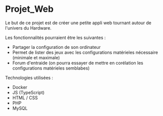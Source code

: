# Projet_Web

Le but de ce projet est de créer une petite appli web tournant autour de l'univers du Hardware.

Les fonctionnalités pourraient être les suivantes :

- Partager la configuration de son ordinateur
- Permet de lister des jeux avec les configurations matérieles nécessaire (minimale et maximale)
- Forum d'entraide (on pourra essayer de mettre en corélation les configurations matérieles semblabes)


Technologies utilisées :
- Docker
- JS (TypeScript)
- HTML / CSS
- PHP
- MySQL

